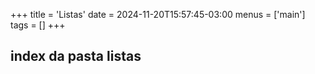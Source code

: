 +++
title = 'Listas'
date = 2024-11-20T15:57:45-03:00
menus = ['main']
tags = []
+++

## index da pasta listas
